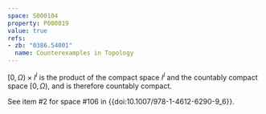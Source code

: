 ```yaml
---
space: S000104
property: P000019
value: true
refs:
- zb: "0386.54001"
  name: Counterexamples in Topology
---
```


$[ 0 , \Omega ) \times I^I$ is the product of the compact space $I^I$ and the countably compact space $[ 0 , \Omega )$, and is therefore countably compact.

See item #2 for space #106 in {{doi:10.1007/978-1-4612-6290-9_6}}.
